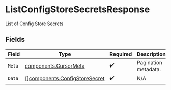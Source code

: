 # ListConfigStoreSecretsResponse

List of Config Store Secrets


## Fields

| Field                                                                          | Type                                                                           | Required                                                                       | Description                                                                    |
| ------------------------------------------------------------------------------ | ------------------------------------------------------------------------------ | ------------------------------------------------------------------------------ | ------------------------------------------------------------------------------ |
| `Meta`                                                                         | [components.CursorMeta](../../models/components/cursormeta.md)                 | :heavy_check_mark:                                                             | Pagination metadata.                                                           |
| `Data`                                                                         | [][components.ConfigStoreSecret](../../models/components/configstoresecret.md) | :heavy_check_mark:                                                             | N/A                                                                            |